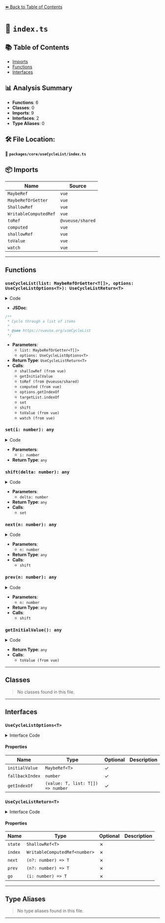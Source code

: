 [⬅️ Back to Table of Contents](../../../index.md)

# 📄 `index.ts`

## 📚 Table of Contents

- [Imports](#imports)
- [Functions](#functions)
- [Interfaces](#interfaces)

## 📊 Analysis Summary

- **Functions**: 6
- **Classes**: 0
- **Imports**: 9
- **Interfaces**: 2
- **Type Aliases**: 0

## 🛠️ File Location:
📂 **`packages/core/useCycleList/index.ts`**

## 📦 Imports

| Name | Source |
|------|--------|
| `MaybeRef` | `vue` |
| `MaybeRefOrGetter` | `vue` |
| `ShallowRef` | `vue` |
| `WritableComputedRef` | `vue` |
| `toRef` | `@vueuse/shared` |
| `computed` | `vue` |
| `shallowRef` | `vue` |
| `toValue` | `vue` |
| `watch` | `vue` |


---

## Functions

### `useCycleList(list: MaybeRefOrGetter<T[]>, options: UseCycleListOptions<T>): UseCycleListReturn<T>`

<details><summary>Code</summary>

```ts
export function useCycleList<T>(list: MaybeRefOrGetter<T[]>, options?: UseCycleListOptions<T>): UseCycleListReturn<T> {
  const state = shallowRef(getInitialValue()) as ShallowRef<T>
  const listRef = toRef(list)

  const index = computed<number>({
    get() {
      const targetList = listRef.value

      let index = options?.getIndexOf
        ? options.getIndexOf(state.value, targetList)
        : targetList.indexOf(state.value)

      if (index < 0)
        index = options?.fallbackIndex ?? 0

      return index
    },
    set(v) {
      set(v)
    },
  })

  function set(i: number) {
    const targetList = listRef.value
    const length = targetList.length
    const index = (i % length + length) % length
    const value = targetList[index]
    state.value = value
    return value
  }

  function shift(delta = 1) {
    return set(index.value + delta)
  }

  function next(n = 1) {
    return shift(n)
  }

  function prev(n = 1) {
    return shift(-n)
  }

  function getInitialValue() {
    return toValue(options?.initialValue ?? toValue<T[]>(list)[0]) ?? undefined
  }

  watch(listRef, () => set(index.value))

  return {
    state,
    index,
    next,
    prev,
    go: set,
  }
}
```
</details>

- **JSDoc**:
```ts
/**
 * Cycle through a list of items
 *
 * @see https://vueuse.org/useCycleList
 */
```

- **Parameters**:
  - `list: MaybeRefOrGetter<T[]>`
  - `options: UseCycleListOptions<T>`
- **Return Type**: `UseCycleListReturn<T>`
- **Calls**:
  - `shallowRef (from vue)`
  - `getInitialValue`
  - `toRef (from @vueuse/shared)`
  - `computed (from vue)`
  - `options.getIndexOf`
  - `targetList.indexOf`
  - `set`
  - `shift`
  - `toValue (from vue)`
  - `watch (from vue)`
### `set(i: number): any`

<details><summary>Code</summary>

```ts
function set(i: number) {
    const targetList = listRef.value
    const length = targetList.length
    const index = (i % length + length) % length
    const value = targetList[index]
    state.value = value
    return value
  }
```
</details>

- **Parameters**:
  - `i: number`
- **Return Type**: `any`
### `shift(delta: number): any`

<details><summary>Code</summary>

```ts
function shift(delta = 1) {
    return set(index.value + delta)
  }
```
</details>

- **Parameters**:
  - `delta: number`
- **Return Type**: `any`
- **Calls**:
  - `set`
### `next(n: number): any`

<details><summary>Code</summary>

```ts
function next(n = 1) {
    return shift(n)
  }
```
</details>

- **Parameters**:
  - `n: number`
- **Return Type**: `any`
- **Calls**:
  - `shift`
### `prev(n: number): any`

<details><summary>Code</summary>

```ts
function prev(n = 1) {
    return shift(-n)
  }
```
</details>

- **Parameters**:
  - `n: number`
- **Return Type**: `any`
- **Calls**:
  - `shift`
### `getInitialValue(): any`

<details><summary>Code</summary>

```ts
function getInitialValue() {
    return toValue(options?.initialValue ?? toValue<T[]>(list)[0]) ?? undefined
  }
```
</details>

- **Return Type**: `any`
- **Calls**:
  - `toValue (from vue)`

---

## Classes

> No classes found in this file.


---

## Interfaces

### `UseCycleListOptions<T>`

<details><summary>Interface Code</summary>

```ts
export interface UseCycleListOptions<T> {
  /**
   * The initial value of the state.
   * A ref can be provided to reuse.
   */
  initialValue?: MaybeRef<T>

  /**
   * The default index when
   */
  fallbackIndex?: number

  /**
   * Custom function to get the index of the current value.
   */
  getIndexOf?: (value: T, list: T[]) => number
}
```
</details>

#### Properties

| Name | Type | Optional | Description |
|------|------|----------|-------------|
| `initialValue` | `MaybeRef<T>` | ✓ |  |
| `fallbackIndex` | `number` | ✓ |  |
| `getIndexOf` | `(value: T, list: T[]) => number` | ✓ |  |

### `UseCycleListReturn<T>`

<details><summary>Interface Code</summary>

```ts
export interface UseCycleListReturn<T> {
  state: ShallowRef<T>
  index: WritableComputedRef<number>
  next: (n?: number) => T
  prev: (n?: number) => T
  /**
   * Go to a specific index
   */
  go: (i: number) => T
}
```
</details>

#### Properties

| Name | Type | Optional | Description |
|------|------|----------|-------------|
| `state` | `ShallowRef<T>` | ✗ |  |
| `index` | `WritableComputedRef<number>` | ✗ |  |
| `next` | `(n?: number) => T` | ✗ |  |
| `prev` | `(n?: number) => T` | ✗ |  |
| `go` | `(i: number) => T` | ✗ |  |


---

## Type Aliases

> No type aliases found in this file.


---